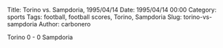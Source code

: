 Title: Torino vs. Sampdoria, 1995/04/14
Date: 1995/04/14 00:00
Category: sports
Tags: football, football scores, Torino, Sampdoria
Slug: torino-vs-sampdoria
Author: carbonero


Torino 0 - 0 Sampdoria
